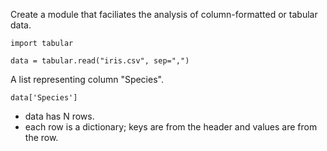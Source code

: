 
Create a module that faciliates the analysis of column-formatted or tabular data.

```
import tabular

data = tabular.read("iris.csv", sep=",")
```

A list representing column "Species".
```
data['Species']
```

- data has N rows.
- each row is a dictionary; keys are from the header and values are from the row.